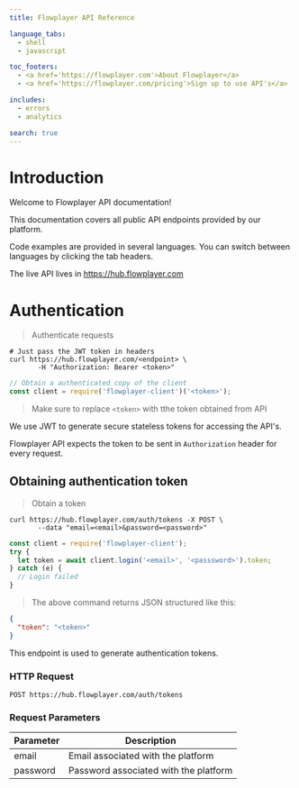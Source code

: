 ```yaml
---
title: Flowplayer API Reference

language_tabs:
  - shell
  - javascript

toc_footers:
  - <a href='https://flowplayer.com'>About Flowplayer</a>
  - <a href='https://flowplayer.com/pricing'>Sign up to use API's</a>

includes:
  - errors
  - analytics

search: true
---
```


# Introduction

Welcome to Flowplayer API documentation!

This documentation covers all public API endpoints provided by our platform.

Code examples are provided in several languages. You can switch between languages by clicking the tab
headers.

The live API lives in https://hub.flowplayer.com

# Authentication

> Authenticate requests

```shell
# Just pass the JWT token in headers
curl https://hub.flowplayer.com/<endpoint> \
       -H "Authorization: Bearer <token>"
```

```javascript
// Obtain a authenticated copy of the client
const client = require('flowplayer-client')('<token>');
````

> Make sure to replace `<token>` with tthe token obtained from API


We use JWT to generate secure stateless tokens for accessing the API's.

Flowplayer API expects the token to be sent in `Authorization` header for every request.


## Obtaining authentication token

> Obtain a token

```shell
curl https://hub.flowplayer.com/auth/tokens -X POST \
       --data "email=<email>&password=<password>"
```

```javascript
const client = require('flowplayer-client');
try {
  let token = await client.login('<email>', '<passsword>').token;
} catch (e) {
  // Login failed
}
```

> The above command returns JSON structured like this:

```json
{
  "token": "<token>"
}
```

This endpoint is used to generate authentication tokens.

### HTTP Request

`POST https://hub.flowplayer.com/auth/tokens`

### Request Parameters

Parameter | Description
--------- | -------------------------------------
email     | Email associated with the platform
password  | Password associated with the platform

